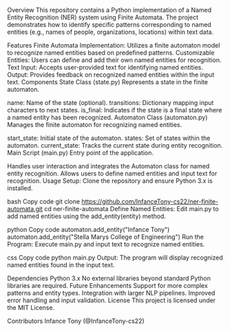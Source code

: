 Overview
This repository contains a Python implementation of a Named Entity Recognition (NER) system using Finite Automata. The project demonstrates how to identify specific patterns corresponding to named entities (e.g., names of people, organizations, locations) within text data.

Features
Finite Automata Implementation: Utilizes a finite automaton model to recognize named entities based on predefined patterns.
Customizable Entities: Users can define and add their own named entities for recognition.
Text Input: Accepts user-provided text for identifying named entities.
Output: Provides feedback on recognized named entities within the input text.
Components
State Class (state.py)
Represents a state in the finite automaton.

name: Name of the state (optional).
transitions: Dictionary mapping input characters to next states.
is_final: Indicates if the state is a final state where a named entity has been recognized.
Automaton Class (automaton.py)
Manages the finite automaton for recognizing named entities.

start_state: Initial state of the automaton.
states: Set of states within the automaton.
current_state: Tracks the current state during entity recognition.
Main Script (main.py)
Entry point of the application.

Handles user interaction and integrates the Automaton class for named entity recognition.
Allows users to define named entities and input text for recognition.
Usage
Setup: Clone the repository and ensure Python 3.x is installed.

bash
Copy code
git clone https://github.com/InfanceTony-cs22/ner-finite-automata.git
cd ner-finite-automata
Define Named Entities: Edit main.py to add named entities using the add_entity(entity) method.

python
Copy code
automaton.add_entity("Infance Tony")
automaton.add_entity("Stella Marys College of Engineering")
Run the Program: Execute main.py and input text to recognize named entities.

css
Copy code
python main.py
Output: The program will display recognized named entities found in the input text.

Dependencies
Python 3.x
No external libraries beyond standard Python libraries are required.
Future Enhancements
Support for more complex patterns and entity types.
Integration with larger NLP pipelines.
Improved error handling and input validation.
License
This project is licensed under the MIT License.

Contributors
Infance Tony (@InfanceTony-cs22)
